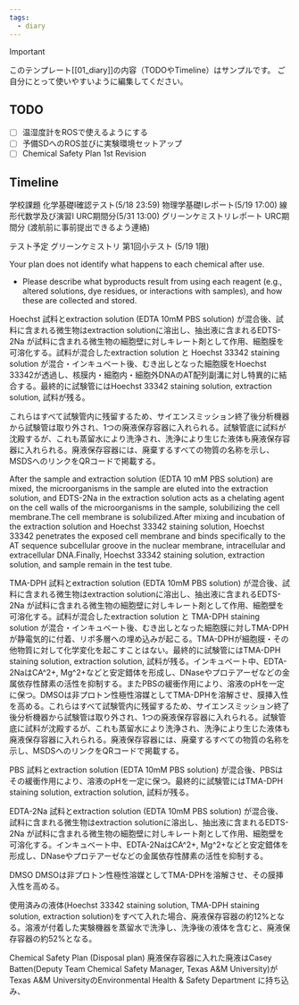 ```yaml
---
tags:
  - diary
---
```

> [!IMPORTANT]
> このテンプレート[[01_diary]]の内容（TODOやTimeline）はサンプルです。
> ご自分にとって使いやすいように編集してください。

## TODO

- [ ] 温湿度計をROSで使えるようにする
- [ ] 予備SDへのROS並びに実験環境セットアップ
- [ ] Chemical Safety Plan 1st Revision

## Timeline
学校課題
化学基礎Ⅰ確認テスト(5/18 23:59)
物理学基礎Ⅰレポート(5/19 17:00)
線形代数学及び演習Ⅰ URC期間分(5/31 13:00)
グリーンケミストリレポート URC期間分 (渡航前に事前提出できるよう連絡)

テスト予定
グリーンケミストリ 第1回小テスト (5/19 1限)

Your plan does not identify what happens to each chemical after use.  
- Please describe what byproducts result from using each reagent (e.g., altered solutions, dye residues, or interactions with samples), and how these are collected and stored.

Hoechst
試料とextraction solution (EDTA 10mM PBS solution) が混合後、試料に含まれる微生物はextraction solutionに溶出し、抽出液に含まれるEDTS-2Na が試料に含まれる微生物の細胞壁に対しキレート剤として作用、細胞膜を可溶化する。試料が混合したextraction solution と Hoechst 33342 staining solution が混合・インキュベート後、むき出しとなった細胞膜をHoechst 33342が透過し、核膜内・細胞内・細胞外DNAのAT配列副溝に対し特異的に結合する。最終的に試験管にはHoechst 33342 staining solution, extraction solution, 試料が残る。

これらはすべて試験管内に残留するため、サイエンスミッション終了後分析機器から試験管は取り外され、1つの廃液保存容器に入れられる。試験管底に試料が沈殿するが、これも蒸留水により洗浄され、洗浄により生じた液体も廃液保存容器に入れられる。廃液保存容器には、廃棄するすべての物質の名称を示し、MSDSへのリンクをQRコードで掲載する。

After the sample and extraction solution (EDTA 10 mM PBS solution) are mixed, the microorganisms in the sample are eluted into the extraction solution, and EDTS-2Na in the extraction solution acts as a chelating agent on the cell walls of the microorganisms in the sample, solubilizing the cell membrane.The cell membrane is solubilized.After mixing and incubation of the extraction solution and Hoechst 33342 staining solution, Hoechst 33342 penetrates the exposed cell membrane and binds specifically to the AT sequence subcellular groove in the nuclear membrane, intracellular and extracellular DNA.Finally, Hoechst 33342 staining solution, extraction solution, and sample remain in the test tube.


TMA-DPH
試料とextraction solution (EDTA 10mM PBS solution) が混合後、試料に含まれる微生物はextraction solutionに溶出し、抽出液に含まれるEDTS-2Na が試料に含まれる微生物の細胞壁に対しキレート剤として作用、細胞壁を可溶化する。試料が混合したextraction solution と TMA-DPH staining solution が混合・インキュベート後、むき出しとなった細胞膜に対しTMA-DPHが静電気的に付着、リポ多層への埋め込みが起こる。TMA-DPHが細胞膜・その他物質に対して化学変化を起こすことはない。最終的に試験管にはTMA-DPH staining solution, extraction solution, 試料が残る。インキュベート中、EDTA-2NaはCA^2+, Mg^2+などと安定錯体を形成し、DNaseやプロテアーゼなどの金属依存性酵素の活性を抑制する。またPBSの緩衝作用により、溶液のpHを一定に保つ。DMSOは非プロトン性極性溶媒としてTMA-DPHを溶解させ、膜挿入性を高める。これらはすべて試験管内に残留するため、サイエンスミッション終了後分析機器から試験管は取り外され、1つの廃液保存容器に入れられる。試験管底に試料が沈殿するが、これも蒸留水により洗浄され、洗浄により生じた液体も廃液保存容器に入れられる。廃液保存容器には、廃棄するすべての物質の名称を示し、MSDSへのリンクをQRコードで掲載する。

PBS
試料とextraction solution (EDTA 10mM PBS solution) が混合後、PBSはその緩衝作用により、溶液のpHを一定に保つ。最終的に試験管にはTMA-DPH staining solution, extraction solution, 試料が残る。

EDTA-2Na
試料とextraction solution (EDTA 10mM PBS solution) が混合後、試料に含まれる微生物はextraction solutionに溶出し、抽出液に含まれるEDTS-2Na が試料に含まれる微生物の細胞壁に対しキレート剤として作用、細胞壁を可溶化する。インキュベート中、EDTA-2NaはCA^2+, Mg^2+などと安定錯体を形成し、DNaseやプロテアーゼなどの金属依存性酵素の活性を抑制する。

DMSO
DMSOは非プロトン性極性溶媒としてTMA-DPHを溶解させ、その膜挿入性を高める。

使用済みの液体(Hoechst 33342 staining solution, TMA-DPH staining solution, extraction solution)をすべて入れた場合、廃液保存容器の約12%となる。溶液が付着した実験機器を蒸留水で洗浄し、洗浄後の液体を含むと、廃液保存容器の約52%となる。


Chemical Safety Plan (Disposal plan)
廃液保存容器に入れた廃液はCasey Batten(Deputy Team Chemical Safety Manager, Texas A&M University)がTexas A&M UniversityのEnvironmental Health & Safety Department に持ち込み、